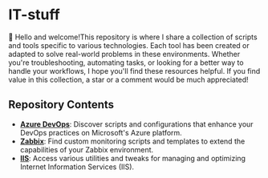 # IT-stuff
👋 Hello and welcome!This repository is where I share a collection of scripts and tools specific to various technologies. Each tool has been created or adapted to solve real-world problems in these environments.
Whether you're troubleshooting, automating tasks, or looking for a better way to handle your workflows, I hope you'll find these resources helpful. If you find value in this collection, a star or a comment would be much appreciated!

## Repository Contents

- [**Azure DevOps**](/Azure%20DevOps): Discover scripts and configurations that enhance your DevOps practices on Microsoft's Azure platform.
- [**Zabbix**](/Zabbix): Find custom monitoring scripts and templates to extend the capabilities of your Zabbix environment.
- [**IIS**](/IIS): Access various utilities and tweaks for managing and optimizing Internet Information Services (IIS).

